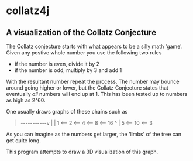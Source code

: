 # collatz4j
## A visualization of the Collatz Conjecture

The Collatz conjecture starts with what appears to be a silly math 'game'. Given any postive whole number you use the following two rules

* if the number is even, divide it by 2
* if the number is odd, multiply by 3 and add 1

With the resultant number repeat the process. The number may bounce around going higher or lower, but the Collatz Conjecture states that
eventually *all* numbers will end up at 1. This has been tested up to numbers as high as 2^60.

One usually draws graphs of these chains such as


>-----------v
|           |
1 <-- 2 <-- 4 <-- 8 <-- 16
                         ^
                         |
                         5 <-- 10 <-- 3
                         
As you can imagine as the numbers get larger, the 'limbs' of the tree can get quite long.

This program attempts to draw a 3D visualization of this graph.

